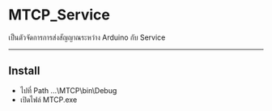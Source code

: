# MTCP_Service

เป็นตัวจัดการการส่งสัญญาณระหว่าง Arduino กับ Service
______________________________________________

## Install

- ไปที่ Path ...\MTCP\bin\Debug
- เปิดไฟล์ MTCP.exe

  